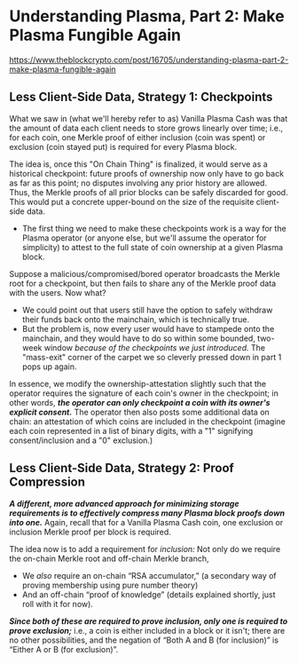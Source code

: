# Understanding Plasma, Part 2: Make Plasma Fungible Again 

https://www.theblockcrypto.com/post/16705/understanding-plasma-part-2-make-plasma-fungible-again

## Less Client-Side Data, Strategy 1: Checkpoints

What we saw in (what we'll hereby refer  to as) Vanilla Plasma Cash was that the amount of data each client needs to store grows linearly over time; i.e., for each coin, one Merkle proof of either inclusion (coin was spent) or exclusion (coin stayed put) is required for every Plasma block. 

The idea is, once this "On Chain Thing" is finalized, it would serve as a historical checkpoint: future proofs of ownership now only have to go back as far as this point; no disputes involving any prior history are allowed. Thus, the Merkle proofs of all prior blocks can be safely discarded for good. This would put a concrete upper-bound on the size of the requisite client-side data.

- The first thing we need to make these checkpoints work is a way for the Plasma operator (or anyone else, but  we'll assume the operator for simplicity) to attest to the full state of coin ownership at a given Plasma block.

Suppose a malicious/compromised/bored operator broadcasts the Merkle root for a checkpoint, but then fails to share any of the Merkle proof data with the users. Now what? 

- We could point out that users still have the option to safely withdraw their funds back onto the mainchain, which is technically true.
- But the problem is, now every user would have to stampede onto the mainchain, and they would have to do so within some bounded, two-week window *because of the checkpoints we just introduced.* The "mass-exit" corner of the carpet we so cleverly pressed down in part 1 pops up again. 

In essence, we modify the ownership-attestation slightly such that the operator requires the signature of each coin's owner in the checkpoint; in other words, ***the operator can only checkpoint a coin with its owner's explicit consent.*** The operator then also posts some additional data on chain: an attestation of which coins are included in the checkpoint (imagine each coin represented in a list of binary digits, with a "1" signifying consent/inclusion and a "0" exclusion.)

## Less Client-Side Data, Strategy 2: Proof Compression 

***A different, more advanced approach for minimizing storage requirements is to effectively compress many Plasma block proofs down into one.*** Again, recall that for a Vanilla Plasma Cash coin, one exclusion or inclusion Merkle proof per block is required.

The idea now is to add a requirement for *inclusion:* Not only do we require the on-chain Merkle root and off-chain Merkle branch,

- We *also* require an on-chain “RSA accumulator,” (a secondary way of proving membership using pure number theory)
- And an off-chain “proof of knowledge” (details explained shortly, just roll with it for now).

***Since both of these are required to prove inclusion, only one is required to prove exclusion;*** i.e., a coin is either included in a block or it isn't; there are no other possibilities, and the negation of “Both A and B (for inclusion)” is “Either A or B (for exclusion)”. 

